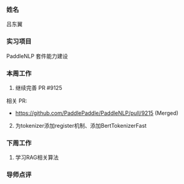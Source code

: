 ### 姓名

吕东翼

### 实习项目

PaddleNLP 套件能力建设

### 本周工作

1. 继续完善 PR #9125

相关 PR:

- https://github.com/PaddlePaddle/PaddleNLP/pull/9215 (Merged)

2. 为tokenizer添加register机制、添加BertTokenizerFast

### 下周工作

1. 学习RAG相关算法

### 导师点评

